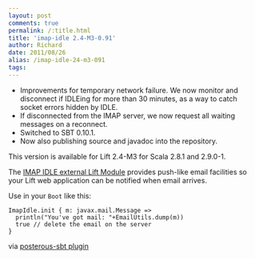 ```yaml
---
layout: post
comments: true
permalink: /:title.html
title: 'imap-idle 2.4-M3-0.91'
author: Richard
date: 2011/08/26
alias: /imap-idle-24-m3-091
tags:
---
```


-   Improvements for temporary network failure. We now monitor and disconnect if IDLEing for more than 30 minutes, as a way to catch socket errors hidden by IDLE.
-   If disconnected from the IMAP server, we now request all waiting messages on a reconnect.
-   Switched to SBT 0.10.1.
-   Now also publishing source and javadoc into the repository.

This version is available for Lift 2.4-M3 for Scala 2.8.1 and 2.9.0-1.

The [IMAP IDLE external Lift Module][] provides push-like email
facilities so your Lift web application can be notified when email
arrives.

Use in your `Boot` like this:

    ImapIdle.init { m: javax.mail.Message =>
      println("You've got mail: "+EmailUtils.dump(m))
      true // delete the email on the server
    }

via [posterous-sbt plugin][]

  [IMAP IDLE external Lift Module]: https://github.com/d6y/liftmodules-imap-idle
  [posterous-sbt plugin]: http://github.com/n8han/posterous-sbt
